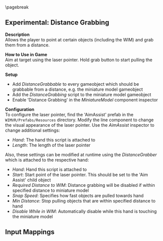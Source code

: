 
\pagebreak

## Experimental: Distance Grabbing

<!-- TODO: Add image -->

**Description**  
Allows the player to point at certain objects (including the WIM) and grab them from a distance.

**How to Use in Game**  
Aim at target using the laser pointer. Hold grab button to start pulling the object.

**Setup**  

- Add *DistanceGrabbable* to every gameobject which should be grabbable from a distance, e.g. the miniature model gameobject
- Add the *DistanceGrabbing* script to the miniature model gameobject
- Enable 'Distance Grabbing' in the *MiniatureModel* component inspector

**Configuration**  
To configure the laser pointer, find the 'AimAssist' prefab in the ```WIMVR/Prefabs/Resources``` directory. Modify the line component to change the visual appearance of the laser pointer. Use the *AimAssist* inspector to change additional settings:

- *Hand*: The hand this script is attached to
- *Length*: The length of the laser pointer

Also, these settings can be modified at runtime using the *DistanceGrabber* which is attached to the respective hand:

- *Hand*: Hand this script is attached to
- *Start*: Start point of the laser pointer. This should be set to the 'Aim Assist' child object
- *Required Distance to WIM*: Distance grabbing will be disabled if within specified distance to miniature model
- *Snap Speed*: Specifies how fast objects are pulled towards hand
- *Min Distance*: Stop pulling objects that are within specified distance to hand
- *Disable While in WIM*: Automatically disable while this hand is touching the miniature model

**Input Mappings**  
 -

